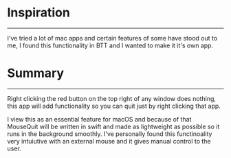 # Inspiration
---
I've tried a lot of mac apps and certain features of some have stood out to me, I found this functionality in BTT and I wanted to make it it's own app.

# Summary
---

Right clicking the red button on the top right of any window does nothing, this app will add functionality so you can quit just by right clicking that app.

I view this as an essential feature for macOS and because of that MouseQuit will be written in swift and made as lightweight as possible so it runs in the background smoothly. I've personally found this functinoality very intuiutive with an external mouse and it gives manual control to the user.
